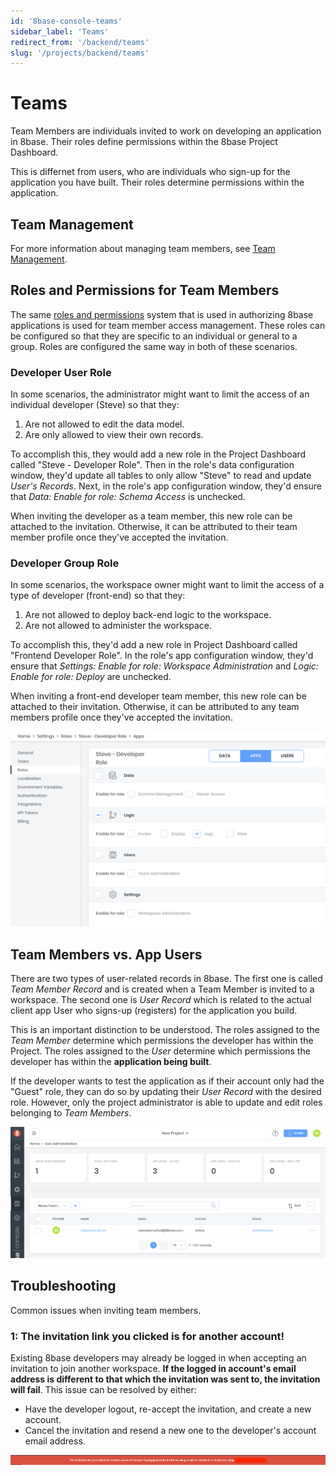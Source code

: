```yaml
---
id: '8base-console-teams'
sidebar_label: 'Teams'
redirect_from: '/backend/teams'
slug: '/projects/backend/teams'
---
```


# Teams

Team Members are individuals invited to work on developing an application in 8base. Their roles define permissions within the 8base Project Dashboard.

This is differnet from users, who are individuals who sign-up for the application you have built. Their roles determine permissions within the application.

## Team Management

For more information about managing team members, see [Team Management](../8basehome/projects/projects-team-management.md).

## Roles and Permissions for Team Members

The same [roles and permissions](/projects/backend/roles-and-permissions) system that is used in authorizing 8base applications is used for team member access management. These roles can be configured so that they are specific to an individual or general to a group. Roles are configured the same way in both of these scenarios. 

### Developer User Role

In some scenarios, the administrator might want to limit the access of an individual developer (Steve) so that they:

1. Are not allowed to edit the data model.
2. Are only allowed to view their own records.

To accomplish this, they would add a new role in the Project Dashboard called "Steve - Developer Role". Then in the role's data configuration window, they'd update all tables to only allow "Steve" to read and update _User's Records_. Next, in the role's app configuration window, they'd ensure that _Data: Enable for role: Schema Access_ is unchecked.

When inviting the developer as a team member, this new role can be attached to the invitation. Otherwise, it can be attributed to their team member profile once they've accepted the invitation.

### Developer Group Role

In some scenarios, the workspace owner might want to limit the access of a type of developer (front-end) so that they:

1. Are not allowed to deploy back-end logic to the workspace.
2. Are not allowed to administer the workspace.

To accomplish this, they'd add a new role in Project Dashboard called "Frontend Developer Role". In the role's app configuration window, they'd ensure that _Settings: Enable for role: Workspace Administration_ and _Logic: Enable for role: Deploy_ are unchecked.

When inviting a front-end developer team member, this new role can be attached to their invitation. Otherwise, it can be attributed to any team members profile once they've accepted the invitation.

![Configuring a team member role in 8base](./images/team-developer-role.png)

## Team Members vs. App Users

There are two types of user-related records in 8base. The first one is called _Team Member Record_ and is created when a Team Member is invited to a workspace. The second one is _User Record_ which is related to the actual client app User who signs-up (registers) for the application you build.

This is an important distinction to be understood. The roles assigned to the _Team Member_ determine which permissions the developer has within the Project. The roles assigned to the _User_ determine which permissions the developer has within the **application being built**.

If the developer wants to test the application as if their account only had the "Guest" role, they can do so by updating their _User Record_ with the desired role. However, only the project administrator is able to update and edit roles belonging to _Team Members_.

![Team members vs. app users](./images/team-users-members.png)

## Troubleshooting

Common issues when inviting team members.

### 1: The invitation link you clicked is for another account!

Existing 8base developers may already be logged in when accepting an invitation to join another workspace. **If the logged in account's email address is different to that which the invitation was sent to, the invitation will fail**. This issue can be resolved by either:

- Have the developer logout, re-accept the invitation, and create a new account.
- Cancel the invitation and resend a new one to the developer's account email address.

![Team member invite sent to another account error](./images/invitation-sent-to-other-accout.png)
